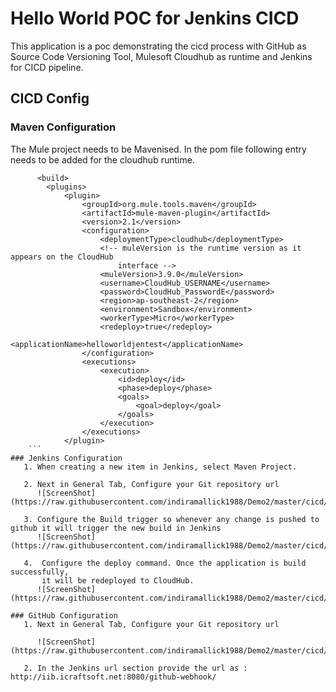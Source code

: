 # Hello World POC for Jenkins CICD

This application is a poc demonstrating the cicd process with GitHub as Source Code Versioning Tool, Mulesoft Cloudhub as runtime
and Jenkins for CICD pipeline.

## CICD Config

### Maven Configuration
  The Mule project needs to be Mavenised. In the pom file following entry needs to be added for the cloudhub runtime.
	
```
	  <build>
		<plugins>
			<plugin>
				<groupId>org.mule.tools.maven</groupId>
				<artifactId>mule-maven-plugin</artifactId>
				<version>2.1</version>
				<configuration>
					<deploymentType>cloudhub</deploymentType>
					<!-- muleVersion is the runtime version as it appears on the CloudHub 
						interface -->
					<muleVersion>3.9.0</muleVersion>
					<username>CloudHub_USERNAME</username>
					<password>CloudHub_PasswordE</password>
					<region>ap-southeast-2</region>
					<environment>Sandbox</environment>
					<workerType>Micro</workerType>
					<redeploy>true</redeploy>
					<applicationName>helloworldjentest</applicationName>
				</configuration>
				<executions>
					<execution>
						<id>deploy</id>
						<phase>deploy</phase>
						<goals>
							<goal>deploy</goal>
						</goals>
					</execution>
				</executions>
			</plugin>
	```
### Jenkins Configuration
   1. When creating a new item in Jenkins, select Maven Project.
   
   2. Next in General Tab, Configure your Git repository url
      ![ScreenShot](https://raw.githubusercontent.com/indiramallick1988/Demo2/master/cicd/Source_code.PNG)
	  
   3. Configure the Build trigger so whenever any change is pushed to github it will trigger the new build in Jenkins
      ![ScreenShot](https://raw.githubusercontent.com/indiramallick1988/Demo2/master/cicd/BuildTriggers.PNG)
	  
   4.  Configure the deploy command. Once the application is build successfully, 
       it will be redeployed to CloudHub. 	  
      ![ScreenShot](https://raw.githubusercontent.com/indiramallick1988/Demo2/master/cicd/Build_pre.PNG)
      
### GitHub Configuration 
   1. Next in General Tab, Configure your Git repository url
   
      ![ScreenShot](https://raw.githubusercontent.com/indiramallick1988/Demo2/master/cicd/GitHubWebHook.png)
	  
   2. In the Jenkins url section provide the url as : http://iib.icraftsoft.net:8080/github-webhook/
